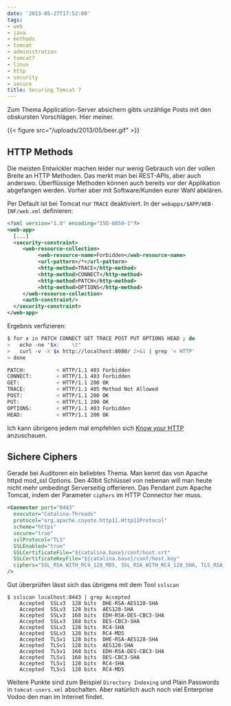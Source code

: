 ```yaml
---
date: '2013-05-27T17:52:00'
tags:
- web
- java
- methods
- tomcat
- administration
- tomcat7
- linux
- http
- security
- secure
title: Securing Tomcat 7
---
```


Zum Thema Application-Server absichern gibts unzählige Posts mit den
obskursten Vorschlägen. Hier meiner.

{{< figure src="/uploads/2013/05/beer.gif" >}}

## HTTP Methods

Die meisten Entwickler machen leider nur wenig Gebrauch von der vollen Breite
an HTTP Methoden. Das merkt man bei REST-APIs, aber auch anderswo. Überflüssige
Methoden können auch bereits vor der Applikation abgefangen werden.
Vorher aber mit Software/Kunden eurer Wahl abklären.

Per Default ist bei Tomcat nur `TRACE` deaktiviert.
In der `webapps/$APP/WEB-INF/web.xml` definieren:

``` xml
<?xml version="1.0" encoding="ISO-8859-1"?>
<web-app>
  [...]
  <security-constraint>
     <web-resource-collection>
          <web-resource-name>Forbidden</web-resource-name>
          <url-pattern>/*</url-pattern>
          <http-method>TRACE</http-method>
          <http-method>CONNECT</http-method>
          <http-method>PATCH</http-method>
          <http-method>OPTIONS</http-method>
     </web-resource-collection>
     <auth-constraint/>
  </security-constraint>
</web-app>
```

Ergebnis verfizieren:

``` bash
$ for x in PATCH CONNECT GET TRACE POST PUT OPTIONS HEAD ; do
>   echo -ne "$x:    \t"
>   curl -v -X $x http://localhost:8080/ 2>&1 | grep '< HTTP'
> done

PATCH:          < HTTP/1.1 403 Forbidden
CONNECT:        < HTTP/1.1 403 Forbidden
GET:            < HTTP/1.1 200 OK
TRACE:          < HTTP/1.1 405 Method Not Allowed
POST:           < HTTP/1.1 200 OK
PUT:            < HTTP/1.1 200 OK
OPTIONS:        < HTTP/1.1 403 Forbidden
HEAD:           < HTTP/1.1 200 OK
```

Ich kann übrigens jedem mal empfehlen sich [Know your HTTP](https://github.com/bigcompany/know-your-http)
anzuschauen.

## Sichere Ciphers

Gerade bei Auditoren ein beliebtes Thema. Man kennt das von Apache httpd mod_ssl Options. Den 40bit Schlüssel von
nebenan will man heute nicht mehr umbedingt Serverseitig offerieren.
Das Pendant zum Apache Tomcat, indem der Parameter `ciphers` im HTTP Connector her muss.

``` xml
<Connector port="8443"
  executor="Catalina-Threads"
  protocol="org.apache.coyote.http11.Http11Protocol"
  scheme="https"
  secure="true"
  sslProtocol="TLS"
  SSLEnabled="true"
  SSLCertificateFile="${catalina.base}/conf/host.crt"
  SSLCertificateKeyFile="${catalina.base}/conf/host.key"
  ciphers="SSL_RSA_WITH_RC4_128_MD5, SSL_RSA_WITH_RC4_128_SHA, TLS_RSA_WITH_AES_128_CBC_SHA, TLS_DHE_RSA_WITH_AES_128_CBC_SHA, TLS_DHE_DSS_WITH_AES_128_CBC_SHA, SSL_RSA_WITH_3DES_EDE_CBC_SHA, SSL_DHE_RSA_WITH_3DES_EDE_CBC_SHA, SSL_DHE_DSS_WITH_3DES_EDE_CBC_SHA"
/>
```

Gut überprüfen lässt sich das übrigens mit dem Tool `sslscan`

```
$ sslscan localhost:8443 | grep Accepted
    Accepted  SSLv3  128 bits  DHE-RSA-AES128-SHA
    Accepted  SSLv3  128 bits  AES128-SHA
    Accepted  SSLv3  168 bits  EDH-RSA-DES-CBC3-SHA
    Accepted  SSLv3  168 bits  DES-CBC3-SHA
    Accepted  SSLv3  128 bits  RC4-SHA
    Accepted  SSLv3  128 bits  RC4-MD5
    Accepted  TLSv1  128 bits  DHE-RSA-AES128-SHA
    Accepted  TLSv1  128 bits  AES128-SHA
    Accepted  TLSv1  168 bits  EDH-RSA-DES-CBC3-SHA
    Accepted  TLSv1  168 bits  DES-CBC3-SHA
    Accepted  TLSv1  128 bits  RC4-SHA
    Accepted  TLSv1  128 bits  RC4-MD5
```

Weitere Punkte sind zum Beispiel `Directory Indexing` und Plain
Passwords in `tomcat-users.xml` abschalten. Aber natürlich auch noch viel
Enterprise Vodoo den man im Internet findet.
